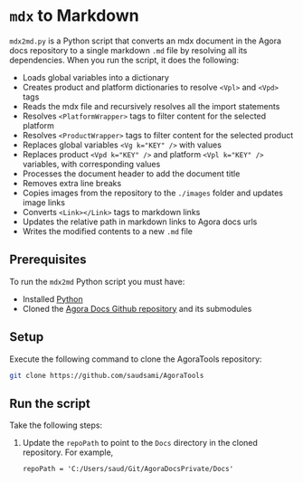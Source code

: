 # `mdx` to Markdown

`mdx2md.py` is a Python script that converts an mdx document in the Agora docs repository to a single markdown `.md` file by resolving all its dependencies. When you run the script, it does the following:

* Loads global variables into a dictionary
* Creates product and platform dictionaries to resolve `<Vpl>` and `<Vpd>` tags
* Reads the mdx file and recursively resolves all the import statements 
* Resolves `<PlatformWrapper>` tags to filter content for the selected platform
* Resolves `<ProductWrapper>` tags to filter content for the selected product
* Replaces global variables `<Vg k="KEY" />` with values 
* Replaces product `<Vpd k="KEY" />` and platform `<Vpl k="KEY" />` variables, with corresponding values
* Processes the document header to add the document title
* Removes extra line breaks
* Copies images from the repository to the `./images` folder and updates image links
* Converts `<Link></Link>` tags to markdown links
* Updates the relative path in markdown links to Agora docs urls
* Writes the modified contents to a new `.md` file

## Prerequisites
To run the `mdx2md` Python script you must have: 

* Installed [Python](https://www.python.org/downloads/)
* Cloned the [Agora Docs Github repository](https://github.com/AgoraIO/Docs) and its submodules


## Setup

Execute the following command to clone the AgoraTools repository:

```bash
git clone https://github.com/saudsami/AgoraTools
```

## Run the script

Take the following steps:

1. Update the `repoPath` to point to the `Docs` directory in the cloned repository. 
    For example, 
    
    ```
    repoPath = 'C:/Users/saud/Git/AgoraDocsPrivate/Docs'
    ```